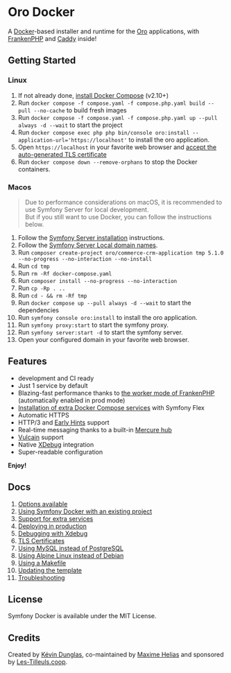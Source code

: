 # Oro Docker

A [Docker](https://www.docker.com/)-based installer and runtime for the [Oro](https://www.oroinc.com/) applications,
with [FrankenPHP](https://frankenphp.dev) and [Caddy](https://caddyserver.com/) inside!

## Getting Started

### Linux

1. If not already done, [install Docker Compose](https://docs.docker.com/compose/install/) (v2.10+)
2. Run `docker compose -f compose.yaml -f compose.php.yaml build --pull --no-cache` to build fresh images
3. Run `docker compose -f compose.yaml -f compose.php.yaml up --pull always -d --wait` to start the project
4. Run `docker compose exec php php bin/console oro:install --application-url='https://localhost'` to install the oro application.
5. Open `https://localhost` in your favorite web browser and [accept the auto-generated TLS certificate](https://stackoverflow.com/a/15076602/1352334)
6. Run `docker compose down --remove-orphans` to stop the Docker containers.

### Macos

> Due to performance considerations on macOS, it is recommended to use Symfony Server for local development.  
> But if you still want to use Docker, you can follow the instructions below.

1. Follow the [Symfony Server installation](https://doc.oroinc.com/backend/setup/dev-environment/docker-and-symfony/mac/) instructions.
2. Follow the [Symfony Server Local domain names](https://symfony.com/doc/current/setup/symfony_server.html#local-domain-names).
3. Run `composer create-project oro/commerce-crm-application tmp 5.1.0 --no-progress --no-interaction --no-install`
4. Run `cd tmp`
5. Run `rm -Rf docker-compose.yaml`
6. Run `composer install --no-progress --no-interaction`
7. Run `cp -Rp . ..`
8. Run `cd - && rm -Rf tmp`
9. Run `docker compose up --pull always -d --wait` to start the dependencies
10. Run `symfony console oro:install` to install the oro application.
11. Run `symfony proxy:start` to start the symfony proxy.
12. Run `symfony server:start -d` to start the symfony server.
13. Open your configured domain in your favorite web browser.

## Features

* development and CI ready
* Just 1 service by default
* Blazing-fast performance thanks to [the worker mode of FrankenPHP](https://github.com/dunglas/frankenphp/blob/main/docs/worker.md) (automatically enabled in prod mode)
* [Installation of extra Docker Compose services](docs/extra-services.md) with Symfony Flex
* Automatic HTTPS
* HTTP/3 and [Early Hints](https://symfony.com/blog/new-in-symfony-6-3-early-hints) support
* Real-time messaging thanks to a built-in [Mercure hub](https://symfony.com/doc/current/mercure.html)
* [Vulcain](https://vulcain.rocks) support
* Native [XDebug](docs/xdebug.md) integration
* Super-readable configuration

**Enjoy!**

## Docs

1. [Options available](docs/options.md)
2. [Using Symfony Docker with an existing project](docs/existing-project.md)
3. [Support for extra services](docs/extra-services.md)
4. [Deploying in production](docs/production.md)
5. [Debugging with Xdebug](docs/xdebug.md)
6. [TLS Certificates](docs/tls.md)
7. [Using MySQL instead of PostgreSQL](docs/mysql.md)
8. [Using Alpine Linux instead of Debian](docs/alpine.md)
9. [Using a Makefile](docs/makefile.md)
10. [Updating the template](docs/updating.md)
11. [Troubleshooting](docs/troubleshooting.md)

## License

Symfony Docker is available under the MIT License.

## Credits

Created by [Kévin Dunglas](https://dunglas.dev), co-maintained by [Maxime Helias](https://twitter.com/maxhelias) and sponsored by [Les-Tilleuls.coop](https://les-tilleuls.coop).
